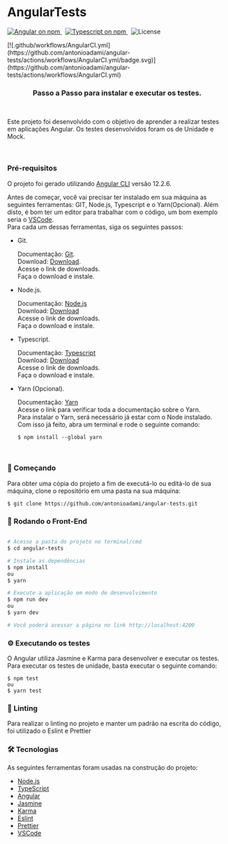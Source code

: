 <h1> 
	AngularTests
</h1>

<p>
  <a href="https://www.npmjs.com/@angular/core">
    <img src="https://img.shields.io/npm/v/@angular/core.svg?logo=angular&logoColor=red&label=Angular+version&color=red" alt="Angular on npm" />
  </a>&nbsp;
  <a href="https://www.npmjs.com/typescript">
    <img src="https://img.shields.io/npm/v/typescript.svg?logo=typescript&logoColor=blue&label=Typescript+version&color=blue" alt="Typescript on npm" />
  </a>&nbsp;
  <img src="https://img.shields.io/github/license/antonioadami/angular-tests" alt="License" />
</p>
[![.github/workflows/AngularCI.yml](https://github.com/antonioadami/angular-tests/actions/workflows/AngularCI.yml/badge.svg)](https://github.com/antonioadami/angular-tests/actions/workflows/AngularCI.yml)

<h3 align="center"> 
  Passo a Passo para instalar e executar os testes.
</h3>

<br />

<p>
  Este projeto foi desenvolvido com o objetivo de aprender a realizar testes em aplicações Angular.
  Os testes desenvolvidos foram os de Unidade e Mock.
  <br />
</p>
<br />

### Pré-requisitos


O projeto foi gerado utilizando [Angular CLI](https://github.com/angular/angular-cli) versão 12.2.6.

Antes de começar, você vai precisar ter instalado em sua máquina as seguintes ferramentas:
GIT, Node.js, Typescript e o Yarn(Opcional).
Além disto, é bom ter um editor para trabalhar com o código, um bom exemplo seria o [VSCode](https://code.visualstudio.com/).<br />
Para cada um dessas ferramentas, siga os seguintes passos:

- Git.

    Documentação: [Git](https://git-scm.com).<br />
    Download: [Download](https://git-scm.com/download/win).<br />
    Acesse o link de downloads.<br />
    Faça o download e instale.<br />

- Node.js.

    Documentação: [Node.js](https://nodejs.org/en/)<br />
    Download: [Download](https://nodejs.org/en/download/)<br />
    Acesse o link de downloads.<br />
    Faça o download e instale.<br />

- Typescript.

    Documentação: [Typescript](https://www.typescriptlang.org)<br />
    Download: [Download](https://www.typescriptlang.org/download)<br />
    Acesse o link de downloads.<br />
    Faça o download e instale.<br />
    
 - Yarn (Opcional).

    Documentação: [Yarn](https://classic.yarnpkg.com/en/)<br />
    Acesse o link para verificar toda a documentação sobre o Yarn.<br />
    Para instalar o Yarn, será necessário já estar com o Node instalado.<br />
    Com isso já feito, abra um terminal e rode o seguinte comando:
    ```
    $ npm install --global yarn
    ```
    
    
<br />


### 🚀 Começando

Para obter uma cópia do projeto a fim de executá-lo ou editá-lo de sua máquina, clone o repositório em uma pasta na sua máquina:

```
$ git clone https://github.com/antonioadami/angular-tests.git
```

### 🎲 Rodando o Front-End

```bash

# Acesse a pasta do projeto no terminal/cmd
$ cd angular-tests

# Instale as dependências
$ npm install
ou
$ yarn

# Execute a aplicação em modo de desenvolvimento
$ npm run dev
ou
$ yarn dev

# Você poderá acessar a página no link http://localhost:4200
```

### ⚙️ Executando os testes

O Angular utiliza Jasmine e Karma para desenvolver e executar os testes.
Para executar os testes de unidade, basta executar o seguinte comando:

```
$ npm test
ou
$ yarn test
```

### 📕 Linting

Para realizar o linting no projeto e manter um padrão na escrita do código, foi utilizado o Eslint e Prettier

### 🛠 Tecnologias

As seguintes ferramentas foram usadas na construção do projeto:

- [Node.js](https://nodejs.org/en/)
- [TypeScript](https://www.typescriptlang.org/)
- [Angular](https://angular.io)
- [Jasmine](https://jasmine.github.io)
- [Karma](https://karma-runner.github.io)
- [Eslint](https://eslint.org)
- [Prettier](https://prettier.io)
- [VSCode](https://code.visualstudio.com/)
